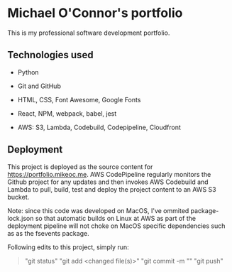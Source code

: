 # Michael O'Connor's portfolio

This is my professional software development portfolio.

## Technologies used

- Python

- Git and GitHub

- HTML, CSS, Font Awesome, Google Fonts

- React, NPM, webpack, babel, jest

- AWS: S3, Lambda, Codebuild, Codepipeline, Cloudfront

## Deployment

This project is deployed as the source content for https://portfolio.mikeoc.me.
AWS CodePipeline regularly monitors the Github project for any updates and then invokes
AWS Codebuild and Lambda to pull, build, test and deploy the project content to an AWS S3
bucket.

Note: since this code was developed on MacOS, I've ommited package-lock.json so that automatic builds on Linux at AWS as part of the deployment pipeline will not choke on MacOS specific dependencies such as as the fsevents package.

Following edits to this project, simply run:

> "git status"
> "git add <changed file(s)>"
> "git commit -m "<what changed>"
> "git push"
